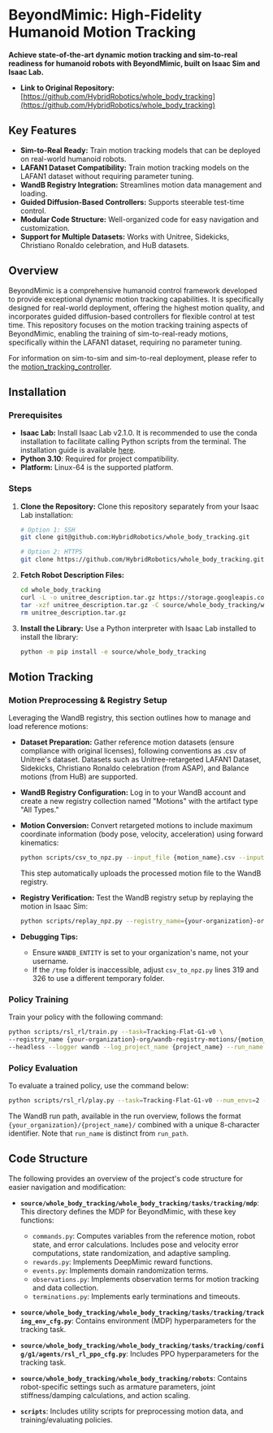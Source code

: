 # BeyondMimic: High-Fidelity Humanoid Motion Tracking 

**Achieve state-of-the-art dynamic motion tracking and sim-to-real readiness for humanoid robots with BeyondMimic, built on Isaac Sim and Isaac Lab.**

*   **Link to Original Repository:** [https://github.com/HybridRobotics/whole_body_tracking](https://github.com/HybridRobotics/whole_body_tracking)

## Key Features

*   **Sim-to-Real Ready:** Train motion tracking models that can be deployed on real-world humanoid robots.
*   **LAFAN1 Dataset Compatibility:** Train motion tracking models on the LAFAN1 dataset without requiring parameter tuning.
*   **WandB Registry Integration:** Streamlines motion data management and loading.
*   **Guided Diffusion-Based Controllers:** Supports steerable test-time control.
*   **Modular Code Structure:** Well-organized code for easy navigation and customization.
*   **Support for Multiple Datasets:**  Works with Unitree, Sidekicks, Christiano Ronaldo celebration, and HuB datasets.

## Overview

BeyondMimic is a comprehensive humanoid control framework developed to provide exceptional dynamic motion tracking capabilities. It is specifically designed for real-world deployment, offering the highest motion quality, and incorporates guided diffusion-based controllers for flexible control at test time. This repository focuses on the motion tracking training aspects of BeyondMimic, enabling the training of sim-to-real-ready motions, specifically within the LAFAN1 dataset, requiring no parameter tuning.

For information on sim-to-sim and sim-to-real deployment, please refer to the [motion_tracking_controller](https://github.com/HybridRobotics/motion_tracking_controller).

## Installation

### Prerequisites

*   **Isaac Lab:** Install Isaac Lab v2.1.0.  It is recommended to use the conda installation to facilitate calling Python scripts from the terminal. The installation guide is available [here](https://isaac-sim.github.io/IsaacLab/main/source/setup/installation/index.html).
*   **Python 3.10**: Required for project compatibility.
*   **Platform:** Linux-64 is the supported platform.

### Steps

1.  **Clone the Repository:**
    Clone this repository separately from your Isaac Lab installation:

    ```bash
    # Option 1: SSH
    git clone git@github.com:HybridRobotics/whole_body_tracking.git

    # Option 2: HTTPS
    git clone https://github.com/HybridRobotics/whole_body_tracking.git
    ```

2.  **Fetch Robot Description Files:**

    ```bash
    cd whole_body_tracking
    curl -L -o unitree_description.tar.gz https://storage.googleapis.com/qiayuanl_robot_descriptions/unitree_description.tar.gz && \
    tar -xzf unitree_description.tar.gz -C source/whole_body_tracking/whole_body_tracking/assets/ && \
    rm unitree_description.tar.gz
    ```

3.  **Install the Library:**
    Use a Python interpreter with Isaac Lab installed to install the library:

    ```bash
    python -m pip install -e source/whole_body_tracking
    ```

## Motion Tracking

### Motion Preprocessing & Registry Setup

Leveraging the WandB registry, this section outlines how to manage and load reference motions:

*   **Dataset Preparation:** Gather reference motion datasets (ensure compliance with original licenses), following conventions as .csv of Unitree's dataset. Datasets such as Unitree-retargeted LAFAN1 Dataset, Sidekicks, Christiano Ronaldo celebration (from ASAP), and Balance motions (from HuB) are supported.
*   **WandB Registry Configuration:** Log in to your WandB account and create a new registry collection named "Motions" with the artifact type "All Types."
*   **Motion Conversion:** Convert retargeted motions to include maximum coordinate information (body pose, velocity, acceleration) using forward kinematics:

    ```bash
    python scripts/csv_to_npz.py --input_file {motion_name}.csv --input_fps 30 --output_name {motion_name} --headless
    ```

    This step automatically uploads the processed motion file to the WandB registry.
*   **Registry Verification:** Test the WandB registry setup by replaying the motion in Isaac Sim:

    ```bash
    python scripts/replay_npz.py --registry_name={your-organization}-org/wandb-registry-motions/{motion_name}
    ```

*   **Debugging Tips:**
    *   Ensure `WANDB_ENTITY` is set to your organization's name, not your username.
    *   If the `/tmp` folder is inaccessible, adjust `csv_to_npz.py` lines 319 and 326 to use a different temporary folder.

### Policy Training

Train your policy with the following command:

```bash
python scripts/rsl_rl/train.py --task=Tracking-Flat-G1-v0 \
--registry_name {your-organization}-org/wandb-registry-motions/{motion_name} \
--headless --logger wandb --log_project_name {project_name} --run_name {run_name}
```

### Policy Evaluation

To evaluate a trained policy, use the command below:

```bash
python scripts/rsl_rl/play.py --task=Tracking-Flat-G1-v0 --num_envs=2 --wandb_path={wandb-run-path}
```

The WandB run path, available in the run overview, follows the format `{your_organization}/{project_name}/` combined with a unique 8-character identifier. Note that `run_name` is distinct from `run_path`.

## Code Structure

The following provides an overview of the project's code structure for easier navigation and modification:

*   **`source/whole_body_tracking/whole_body_tracking/tasks/tracking/mdp`**: This directory defines the MDP for BeyondMimic, with these key functions:

    *   `commands.py`: Computes variables from the reference motion, robot state, and error calculations. Includes pose and velocity error computations, state randomization, and adaptive sampling.
    *   `rewards.py`: Implements DeepMimic reward functions.
    *   `events.py`: Implements domain randomization terms.
    *   `observations.py`: Implements observation terms for motion tracking and data collection.
    *   `terminations.py`: Implements early terminations and timeouts.

*   **`source/whole_body_tracking/whole_body_tracking/tasks/tracking/tracking_env_cfg.py`**: Contains environment (MDP) hyperparameters for the tracking task.
*   **`source/whole_body_tracking/whole_body_tracking/tasks/tracking/config/g1/agents/rsl_rl_ppo_cfg.py`**: Includes PPO hyperparameters for the tracking task.
*   **`source/whole_body_tracking/whole_body_tracking/robots`**: Contains robot-specific settings such as armature parameters, joint stiffness/damping calculations, and action scaling.
*   **`scripts`**: Includes utility scripts for preprocessing motion data, and training/evaluating policies.